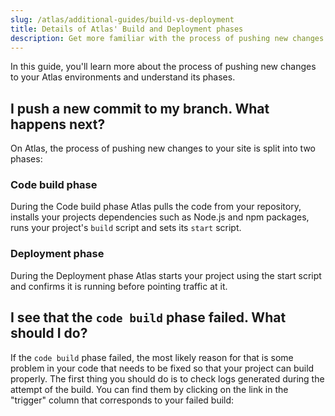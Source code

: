 ```yaml
---
slug: /atlas/additional-guides/build-vs-deployment
title: Details of Atlas' Build and Deployment phases 
description: Get more familiar with the process of pushing new changes to your Atlas environments and understand its phases.
---
```


In this guide, you'll learn more about the process of pushing new changes to your Atlas environments and understand its phases.

## I push a new commit to my branch. What happens next?
On Atlas, the process of pushing new changes to your site is split into two phases:

### Code build phase
During the Code build phase Atlas pulls the code from your repository, installs your projects dependencies such as Node.js and npm packages, runs your project's `build` script and sets its `start` script.

### Deployment phase
During the Deployment phase Atlas starts your project using the start script and confirms it is running before pointing traffic at it.

## I see that the `code build` phase failed. What should I do?
If the `code build` phase failed, the most likely reason for that is some problem in your code that needs to be fixed so that your project can build properly. The first thing you should do is to check logs generated during the attempt of the build. You can find them by clicking on the link in the "trigger" column that corresponds to your failed build:
